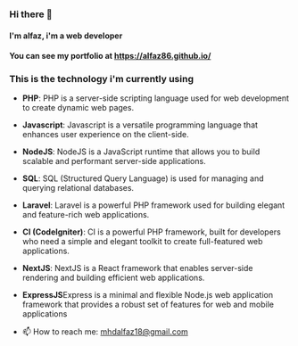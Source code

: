 ### Hi there 👋
#### I'm alfaz, i'm a web developer
#### You can see my portfolio at https://alfaz86.github.io/

### This is the technology i'm currently using
- **PHP**: PHP is a server-side scripting language used for web development to create dynamic web pages.
- **Javascript**: Javascript is a versatile programming language that enhances user experience on the client-side.
- **NodeJS**: NodeJS is a JavaScript runtime that allows you to build scalable and performant server-side applications.
- **SQL**: SQL (Structured Query Language) is used for managing and querying relational databases.
- **Laravel**: Laravel is a powerful PHP framework used for building elegant and feature-rich web applications.
- **CI (CodeIgniter)**: CI is a powerful PHP framework, built for developers who need a simple and elegant toolkit to create full-featured web applications.
- **NextJS**: NextJS is a React framework that enables server-side rendering and building efficient web applications.
- **ExpressJS**Express is a minimal and flexible Node.js web application framework that provides a robust set of features for web and mobile applications

- 📫 How to reach me:
mhdalfaz18@gmail.com

